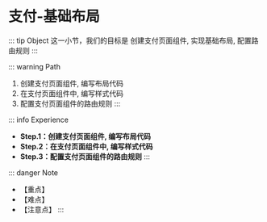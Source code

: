 # 支付-基础布局

::: tip Object
这一小节，我们的目标是 创建支付页面组件, 实现基础布局, 配置路由规则
:::

::: warning Path

1. 创建支付页面组件, 编写布局代码
2. 在支付页面组件中, 编写样式代码
3. 配置支付页面组件的路由规则
:::

::: info Experience

* **Step.1：创建支付页面组件, 编写布局代码**
* **Step.2：在支付页面组件中, 编写样式代码**
* **Step.3：配置支付页面组件的路由规则**
:::

::: danger Note

* 【重点】
* 【难点】
* 【注意点】
:::
